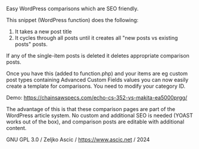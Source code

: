 Easy WordPress comparisons which are SEO friendly.

This snippet (WordPress function) does the following:
1. It takes a new post title
2. It cycles through all posts until it creates all "new posts vs existing posts" posts.

If any of the single-item posts is deleted it deletes appropriate comparison posts.

Once you have this (added to function.php) and your items are eg custom post types containing Advanced Custom Fields values you can now easily create a template for comparisons. You need to modify your category ID.

Demo: https://chainsawspecs.com/echo-cs-352-vs-makita-ea5000prgg/

The advantage of this is that these comparison pages are part of the WordPress article system. No custom and additional SEO is needed (YOAST works out of the box), and comparison posts are editable with additional content.

GNU GPL 3.0 / Zeljko Ascic / https://www.ascic.net / 2024
